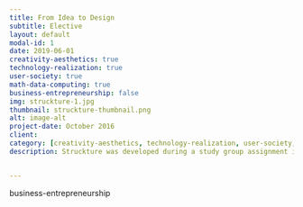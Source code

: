 ```yaml
---
title: From Idea to Design
subtitle: Elective
layout: default
modal-id: 1
date: 2019-06-01
creativity-aesthetics: true
technology-realization: true
user-society: true
math-data-computing: true
business-entrepreneurship: false
img: struckture-1.jpg
thumbnail: struckture-thumbnail.png
alt: image-alt
project-date: October 2016
client:
category: [creativity-aesthetics, technology-realization, user-society, math-data-computing]
description: Struckture was developed during a study group assignment in the elective From Idea to Design. <br><br> An independent living elderly person with dementia often forget scheduled appointments. Struckture is an interactive design on which a person can schedule their own day from their agenda. The person stays in control and Struckture helps the person to be reminded of their appointments.


---
```

business-entrepreneurship
